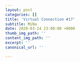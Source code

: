 ```yaml
---
layout: post
categories: []
title: 'Virtual Connection #17'
subtitle: MiNa
date: 2020-03-24 23:00:00 +0000
thumb_img_path: ''
content_img_path: ''
excerpt: ''
canonical_url: ''

---
```

